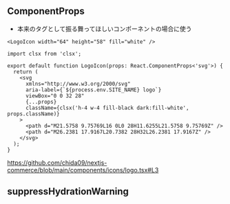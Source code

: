 
## ComponentProps

- 本来のタグとして振る舞ってほしいコンポーネントの場合に使う

```tsx
<LogoIcon width="64" height="58" fill="white" />
```

```tsx
import clsx from 'clsx';

export default function LogoIcon(props: React.ComponentProps<'svg'>) {
  return (
    <svg
      xmlns="http://www.w3.org/2000/svg"
      aria-label={`${process.env.SITE_NAME} logo`}
      viewBox="0 0 32 28"
      {...props}
      className={clsx('h-4 w-4 fill-black dark:fill-white', props.className)}
    >
      <path d="M21.5758 9.75769L16 0L0 28H11.6255L21.5758 9.75769Z" />
      <path d="M26.2381 17.9167L20.7382 28H32L26.2381 17.9167Z" />
    </svg>
  );
}
```

https://github.com/chida09/nextjs-commerce/blob/main/components/icons/logo.tsx#L3

## suppressHydrationWarning

